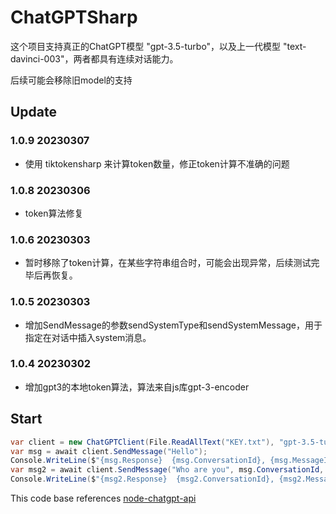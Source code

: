 # ChatGPTSharp

这个项目支持真正的ChatGPT模型 "gpt-3.5-turbo"，以及上一代模型 "text-davinci-003"，两者都具有连续对话能力。

后续可能会移除旧model的支持

## Update

### 1.0.9 20230307
* 使用 tiktokensharp 来计算token数量，修正token计算不准确的问题

### 1.0.8 20230306
* token算法修复

### 1.0.6 20230303
* 暂时移除了token计算，在某些字符串组合时，可能会出现异常，后续测试完毕后再恢复。

### 1.0.5 20230303
* 增加SendMessage的参数sendSystemType和sendSystemMessage，用于指定在对话中插入system消息。

### 1.0.4 20230302
* 增加gpt3的本地token算法，算法来自js库gpt-3-encoder

## Start

```csharp
var client = new ChatGPTClient(File.ReadAllText("KEY.txt"), "gpt-3.5-turbo");
var msg = await client.SendMessage("Hello");
Console.WriteLine($"{msg.Response}  {msg.ConversationId}, {msg.MessageId}");
var msg2 = await client.SendMessage("Who are you", msg.ConversationId, msg.MessageId);
Console.WriteLine($"{msg2.Response}  {msg2.ConversationId}, {msg2.MessageId}");
```


This code base references [node-chatgpt-api](https://github.com/waylaidwanderer/node-chatgpt-api)